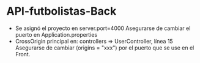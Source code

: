 # API-futbolistas-Back
- Se asignó el proyecto en server.port=4000
  Asegurarse de cambiar el puerto en Application.properties
- CrossOrigin principal en: controllers => UserController, línea 15
  Asegurarse de cambiar (origins = "xxx") por el puerto que se use en el Front.
